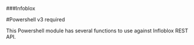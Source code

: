 ###Infoblox


#Powershell v3 required

This Powershell module has several functions to use against Infloblox REST API.
